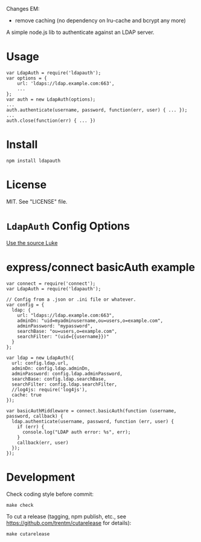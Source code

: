 Changes EM:
- remove caching (no dependency on lru-cache and bcrypt any more)

A simple node.js lib to authenticate against an LDAP server.


# Usage

    var LdapAuth = require('ldapauth');
    var options = {
        url: 'ldaps://ldap.example.com:663',
        ...
    };
    var auth = new LdapAuth(options);
    ...
    auth.authenticate(username, password, function(err, user) { ... });
    ...
    auth.close(function(err) { ... })


# Install

    npm install ldapauth


# License

MIT. See "LICENSE" file.


# `LdapAuth` Config Options

[Use the source Luke](https://github.com/trentm/node-ldapauth/blob/master/lib/ldapauth.js#L25-45)


# express/connect basicAuth example

    var connect = require('connect');
    var LdapAuth = require('ldapauth');

    // Config from a .json or .ini file or whatever.
    var config = {
      ldap: {
        url: "ldaps://ldap.example.com:663",
        adminDn: "uid=myadminusername,ou=users,o=example.com",
        adminPassword: "mypassword",
        searchBase: "ou=users,o=example.com",
        searchFilter: "(uid={{username}})"
      }
    };

    var ldap = new LdapAuth({
      url: config.ldap.url,
      adminDn: config.ldap.adminDn,
      adminPassword: config.ldap.adminPassword,
      searchBase: config.ldap.searchBase,
      searchFilter: config.ldap.searchFilter,
      //log4js: require('log4js'),
      cache: true
    });
    
    var basicAuthMiddleware = connect.basicAuth(function (username, password, callback) {
      ldap.authenticate(username, password, function (err, user) {
        if (err) {
          console.log("LDAP auth error: %s", err);
        }
        callback(err, user)
      });
    });


# Development

Check coding style before commit:

    make check

To cut a release (tagging, npm publish, etc., see
<https://github.com/trentm/cutarelease> for details):

    make cutarelease

